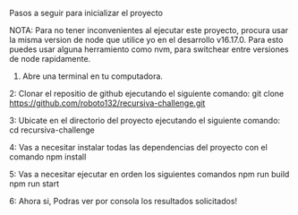 Pasos a seguir para inicializar el proyecto

NOTA: Para no tener inconvenientes al ejecutar este proyecto, procura usar la misma version de node que 
utilice yo en el desarrollo v16.17.0. Para esto puedes usar alguna herramiento como nvm, para switchear entre
versiones de node rapidamente.

1. Abre una terminal en tu computadora.

2: Clonar el repositio de github ejecutando el siguiente comando:
    git clone https://github.com/roboto132/recursiva-challenge.git

3: Ubicate en el directorio del proyecto ejecutando el siguiente comando:
    cd recursiva-challenge

4: Vas a necesitar instalar todas las dependencias del proyecto con el comando
    npm install

5: Vas a necesitar ejecutar en orden los siguientes comandos
    npm run build
    npm run start

6: Ahora si, Podras ver por consola los resultados solicitados!

